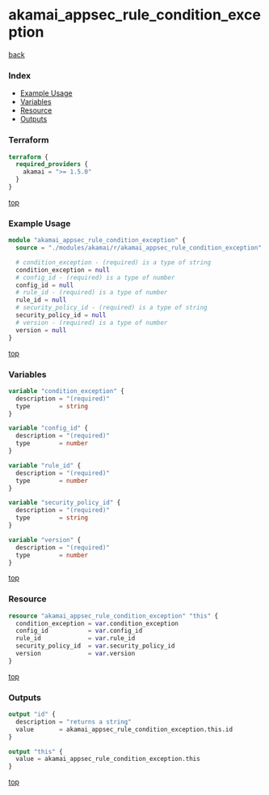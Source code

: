 # akamai_appsec_rule_condition_exception

[back](../akamai.md)

### Index

- [Example Usage](#example-usage)
- [Variables](#variables)
- [Resource](#resource)
- [Outputs](#outputs)

### Terraform

```terraform
terraform {
  required_providers {
    akamai = ">= 1.5.0"
  }
}
```

[top](#index)

### Example Usage

```terraform
module "akamai_appsec_rule_condition_exception" {
  source = "./modules/akamai/r/akamai_appsec_rule_condition_exception"

  # condition_exception - (required) is a type of string
  condition_exception = null
  # config_id - (required) is a type of number
  config_id = null
  # rule_id - (required) is a type of number
  rule_id = null
  # security_policy_id - (required) is a type of string
  security_policy_id = null
  # version - (required) is a type of number
  version = null
}
```

[top](#index)

### Variables

```terraform
variable "condition_exception" {
  description = "(required)"
  type        = string
}

variable "config_id" {
  description = "(required)"
  type        = number
}

variable "rule_id" {
  description = "(required)"
  type        = number
}

variable "security_policy_id" {
  description = "(required)"
  type        = string
}

variable "version" {
  description = "(required)"
  type        = number
}
```

[top](#index)

### Resource

```terraform
resource "akamai_appsec_rule_condition_exception" "this" {
  condition_exception = var.condition_exception
  config_id           = var.config_id
  rule_id             = var.rule_id
  security_policy_id  = var.security_policy_id
  version             = var.version
}
```

[top](#index)

### Outputs

```terraform
output "id" {
  description = "returns a string"
  value       = akamai_appsec_rule_condition_exception.this.id
}

output "this" {
  value = akamai_appsec_rule_condition_exception.this
}
```

[top](#index)